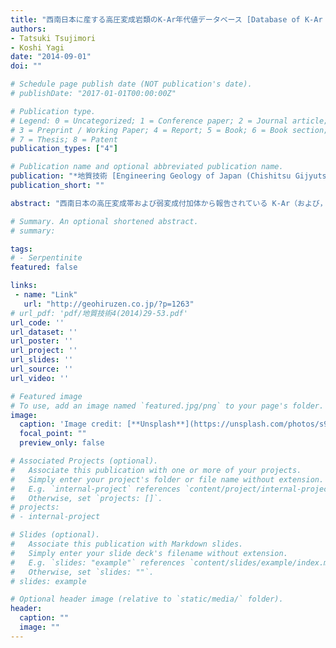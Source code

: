 ```yaml
---
title: "西南日本に産する高圧変成岩類のK-Ar年代値データベース [Database of K-Ar ages reported from high-pressure metamorphic rocks in SW Japan]"
authors:
- Tatsuki Tsujimori
- Koshi Yagi
date: "2014-09-01"
doi: ""

# Schedule page publish date (NOT publication's date).
# publishDate: "2017-01-01T00:00:00Z"

# Publication type.
# Legend: 0 = Uncategorized; 1 = Conference paper; 2 = Journal article;
# 3 = Preprint / Working Paper; 4 = Report; 5 = Book; 6 = Book section;
# 7 = Thesis; 8 = Patent
publication_types: ["4"]

# Publication name and optional abbreviated publication name.
publication: "*地質技術 [Engineering Geology of Japan (Chishitsu Gijyutsu)]*, v. 4, no. 5, p. 29-53."
publication_short: ""

abstract: "西南日本の高圧変成帯および弱変成付加体から報告されている K-Ar（および，Ar/Ar）年代を地質単元毎にコンパイルし，その年代値をデータファイルとして公開した．"

# Summary. An optional shortened abstract.
# summary: 

tags: 
# - Serpentinite
featured: false

links:
 - name: "Link"
   url: "http://geohiruzen.co.jp/?p=1263"
# url_pdf: 'pdf/地質技術4(2014)29-53.pdf'
url_code: ''
url_dataset: ''
url_poster: ''
url_project: ''
url_slides: ''
url_source: ''
url_video: ''

# Featured image
# To use, add an image named `featured.jpg/png` to your page's folder. 
image: 
  caption: 'Image credit: [**Unsplash**](https://unsplash.com/photos/s9CC2SKySJM)'
  focal_point: ""
  preview_only: false

# Associated Projects (optional).
#   Associate this publication with one or more of your projects.
#   Simply enter your project's folder or file name without extension.
#   E.g. `internal-project` references `content/project/internal-project/index.md`.
#   Otherwise, set `projects: []`.
# projects:
# - internal-project

# Slides (optional).
#   Associate this publication with Markdown slides.
#   Simply enter your slide deck's filename without extension.
#   E.g. `slides: "example"` references `content/slides/example/index.md`.
#   Otherwise, set `slides: ""`.
# slides: example

# Optional header image (relative to `static/media/` folder).
header:
  caption: ""
  image: ""
---
```


